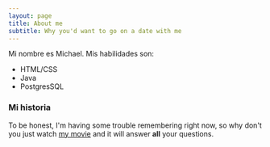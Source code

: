 ```yaml
---
layout: page
title: About me
subtitle: Why you'd want to go on a date with me
---
```


Mi nombre es Michael. Mis habilidades son:

- HTML/CSS
- Java
- PostgresSQL

### Mi historia

To be honest, I'm having some trouble remembering right now, so why don't you just watch [my movie](https://en.wikipedia.org/wiki/The_Princess_Bride_%28film%29) and it will answer **all** your questions.
